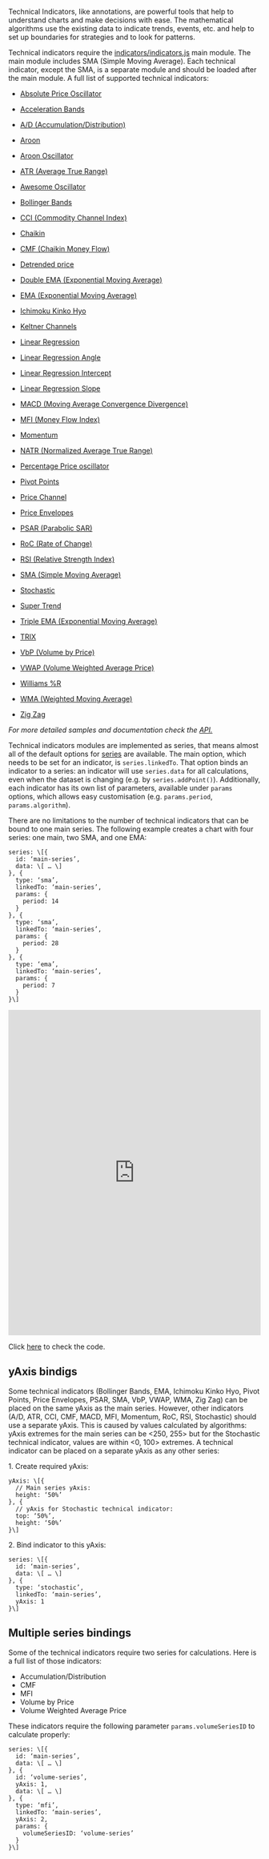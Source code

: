 Technical Indicators, like annotations, are powerful tools that help to understand charts and make decisions with ease. The mathematical algorithms use the existing data to indicate trends, events, etc. and help to set up boundaries for strategies and to look for patterns.

Technical indicators require the [indicators/indicators.js](https://code.highcharts.com/stock/indicators/indicators.js) main module. The main module includes SMA (Simple Moving Average). Each technical indicator, except the SMA, is a separate module and should be loaded after the main module. A full list of supported technical indicators:

*   [Absolute Price Oscillator](http://jsfiddle.net/gh/get/library/pure/highcharts/highcharts/tree/master/samples/stock/indicators/apo/)
    
*   [Acceleration Bands](http://jsfiddle.net/gh/get/library/pure/highcharts/highcharts/tree/master/samples/stock/indicators/acceleration-bands/)
    
*   [A/D (Accumulation/Distribution)](http://jsfiddle.net/gh/get/library/pure/highcharts/highcharts/tree/master/samples/stock/indicators/accumulation-distribution/)
    
*   [Aroon](http://jsfiddle.net/gh/get/library/pure/highcharts/highcharts/tree/master/samples/stock/indicators/aroon/)
    
*   [Aroon Oscillator](http://jsfiddle.net/gh/get/library/pure/highcharts/highcharts/tree/master/samples/stock/indicators/aroon-oscillator/)
    
*   [ATR (Average True Range)](http://jsfiddle.net/gh/get/library/pure/highcharts/highcharts/tree/master/samples/stock/indicators/atr/)
    
*   [Awesome Oscillator](http://jsfiddle.net/gh/get/library/pure/highcharts/highcharts/tree/master/samples/stock/indicators/ao/)
    
*   [Bollinger Bands](http://jsfiddle.net/gh/get/library/pure/highcharts/highcharts/tree/master/samples/stock/indicators/bollinger-bands/)
    
*   [CCI (Commodity Channel Index)](http://jsfiddle.net/gh/get/library/pure/highcharts/highcharts/tree/master/samples/stock/indicators/cci/)
    
*   [Chaikin](http://jsfiddle.net/gh/get/library/pure/highcharts/highcharts/tree/master/samples/stock/indicators/chaikin/)
    
*   [CMF (Chaikin Money Flow)](http://jsfiddle.net/gh/get/library/pure/highcharts/highcharts/tree/master/samples/stock/indicators/cmf/)
    
*   [Detrended price](http://jsfiddle.net/gh/get/library/pure/highcharts/highcharts/tree/master/samples/stock/indicators/dpo/)
    
*   [Double EMA (Exponential Moving Average)](http://jsfiddle.net/gh/get/library/pure/highcharts/highcharts/tree/master/samples/stock/indicators/dema/)
    
*   [EMA (Exponential Moving Average)](http://jsfiddle.net/gh/get/library/pure/highcharts/highcharts/tree/master/samples/stock/indicators/ema/)
    
*   [Ichimoku Kinko Hyo](http://jsfiddle.net/gh/get/library/pure/highcharts/highcharts/tree/master/samples/stock/indicators/ichimoku-kinko-hyo/)
    
*   [Keltner Channels](http://jsfiddle.net/gh/get/library/pure/highcharts/highcharts/tree/master/samples/stock/indicators/keltner-channels/)
    
*   [Linear Regression](http://jsfiddle.net/gh/get/library/pure/highcharts/highcharts/tree/master/samples/stock/indicators/linear-regression/)
    
*   [Linear Regression Angle](http://jsfiddle.net/gh/get/library/pure/highcharts/highcharts/tree/master/samples/stock/indicators/linear-regression-angle/)
    
*   [Linear Regression Intercept](http://jsfiddle.net/gh/get/library/pure/highcharts/highcharts/tree/master/samples/stock/indicators/linear-regression-intercept/)
    
*   [Linear Regression Slope](http://jsfiddle.net/gh/get/library/pure/highcharts/highcharts/tree/master/samples/stock/indicators/linear-regression-slope/)
    
*   [MACD (Moving Average Convergence Divergence)](http://jsfiddle.net/gh/get/library/pure/highcharts/highcharts/tree/master/samples/stock/indicators/macd/)
    
*   [MFI (Money Flow Index)](http://jsfiddle.net/gh/get/library/pure/highcharts/highcharts/tree/master/samples/stock/indicators/mfi/)
    
*   [Momentum](http://jsfiddle.net/gh/get/library/pure/highcharts/highcharts/tree/master/samples/stock/indicators/momentum/)
    
*   [NATR (Normalized Average True Range)](http://jsfiddle.net/gh/get/library/pure/highcharts/highcharts/tree/master/samples/stock/indicators/natr/)
    
*   [Percentage Price oscillator](http://jsfiddle.net/gh/get/library/pure/highcharts/highcharts/tree/master/samples/stock/indicators/ppo/)
    
*   [Pivot Points](http://jsfiddle.net/gh/get/library/pure/highcharts/highcharts/tree/master/samples/stock/indicators/pivot-points/)
    
*   [Price Channel](http://jsfiddle.net/gh/get/library/pure/highcharts/highcharts/tree/master/samples/stock/indicators/price-channel/)
    
*   [Price Envelopes](http://jsfiddle.net/gh/get/library/pure/highcharts/highcharts/tree/master/samples/stock/indicators/price-envelopes/)
    
*   [PSAR (Parabolic SAR)](http://jsfiddle.net/gh/get/library/pure/highcharts/highcharts/tree/master/samples/stock/indicators/psar/)
    
*   [RoC (Rate of Change)](http://jsfiddle.net/gh/get/library/pure/highcharts/highcharts/tree/master/samples/stock/indicators/roc/)
    
*   [RSI (Relative Strength Index)](http://jsfiddle.net/gh/get/library/pure/highcharts/highcharts/tree/master/samples/stock/indicators/rsi/)
    
*   [SMA (Simple Moving Average)](http://jsfiddle.net/gh/get/library/pure/highcharts/highcharts/tree/master/samples/stock/indicators/sma/)
    
*   [Stochastic](http://jsfiddle.net/gh/get/library/pure/highcharts/highcharts/tree/master/samples/stock/indicators/stochastic/)
    
*   [Super Trend](http://jsfiddle.net/gh/get/library/pure/highcharts/highcharts/tree/master/samples/stock/indicators/supertrend/)
    
*   [Triple EMA (Exponential Moving Average)](http://jsfiddle.net/gh/get/library/pure/highcharts/highcharts/tree/master/samples/stock/indicators/tema/)
    
*   [TRIX](http://jsfiddle.net/gh/get/library/pure/highcharts/highcharts/tree/master/samples/stock/indicators/trix/)
    
*   [VbP (Volume by Price)](http://jsfiddle.net/gh/get/library/pure/highcharts/highcharts/tree/master/samples/stock/indicators/volume-by-price/)
    
*   [VWAP (Volume Weighted Average Price)](http://jsfiddle.net/gh/get/library/pure/highcharts/highcharts/tree/master/samples/stock/indicators/vwap/)
    
*   [Williams %R](http://jsfiddle.net/gh/get/library/pure/highcharts/highcharts/tree/master/samples/stock/indicators/williams-r/)
    
*   [WMA (Weighted Moving Average)](http://jsfiddle.net/gh/get/library/pure/highcharts/highcharts/tree/master/samples/stock/indicators/wma/)
    
*   [Zig Zag](http://jsfiddle.net/gh/get/library/pure/highcharts/highcharts/tree/master/samples/stock/indicators/zigzag/)
    

_For more detailed samples and documentation check the [API.](http://api.highcharts.com/highstock/plotOptions.sma)_

Technical indicators modules are implemented as series, that means almost all of the default options for [series](https://www.highcharts.com/docs/chart-concepts/series) are available. The main option, which needs to be set for an indicator, is `series.linkedTo`. That option binds an indicator to a series: an indicator will use `series.data` for all calculations, even when the dataset is changing (e.g. by `series.addPoint()`). Additionally, each indicator has its own list of parameters, available under `params` options, which allows easy customisation (e.g. `params.period`, `params.algorithm`).

There are no limitations to the number of technical indicators that can be bound to one main series. The following example creates a chart with four series: one main, two SMA, and one EMA:

    
    series: \[{
      id: ‘main-series’,
      data: \[ … \]
    }, {
      type: ‘sma’,
      linkedTo: ‘main-series’,
      params: {
        period: 14
      }
    }, {
      type: ‘sma’,
      linkedTo: ‘main-series’,
      params: {
        period: 28
      }
    }, {
      type: ‘ema’,
      linkedTo: ‘main-series’,
      params: {
        period: 7
      }
    }\]
    

<iframe width="320" height="240" style="width: 100%; height: 650px; border: none;" src=https://www.highcharts.com/samples/embed/stock/demo/macd-pivot-points></iframe>

Click [here](http://jsfiddle.net/gh/get/library/pure/highcharts/highcharts/tree/master/samples/stock/demo/macd-pivot-points) to check the code.

yAxis bindigs
-------------

Some technical indicators (Bollinger Bands, EMA, Ichimoku Kinko Hyo, Pivot Points, Price Envelopes, PSAR, SMA, VbP, VWAP, WMA, Zig Zag) can be placed on the same yAxis as the main series. However, other indicators (A/D, ATR, CCI, CMF, MACD, MFI, Momentum, RoC, RSI, Stochastic) should use a separate yAxis. This is caused by values calculated by algorithms: yAxis extremes for the main series can be <250, 255> but for the Stochastic technical indicator, values are within <0, 100> extremes. A technical indicator can be placed on a separate yAxis as any other series:

1\. Create required yAxis:

    
    yAxis: \[{
      // Main series yAxis:
      height: ‘50%’
    }, {
      // yAxis for Stochastic technical indicator:
      top: ‘50%’,
      height: ‘50%’
    }\]
    

2\. Bind indicator to this yAxis:

    
    series: \[{
      id: ‘main-series’,
      data: \[ … \]
    }, {
      type: ‘stochastic’,
      linkedTo: ‘main-series’,
      yAxis: 1
    }\]
    

Multiple series bindings
------------------------

Some of the technical indicators require two series for calculations. Here is a full list of those indicators:

*   Accumulation/Distribution
*   CMF
*   MFI
*   Volume by Price
*   Volume Weighted Average Price

These indicators require the following parameter `params.volumeSeriesID` to calculate properly:

    
    series: \[{
      id: ‘main-series’,
      data: \[ … \]
    }, {
      id: ‘volume-series’,
      yAxis: 1,
      data: \[ … \]
    }, {
      type: ‘mfi’,
      linkedTo: ‘main-series’,
      yAxis: 2,
      params: {
        volumeSeriesID: ‘volume-series’
      }
    }\]
